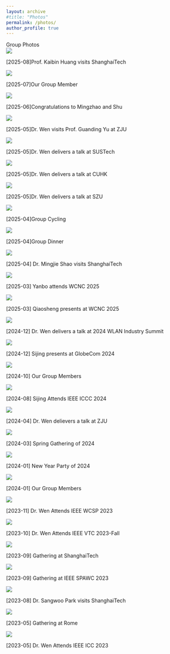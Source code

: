 ```yaml
---
layout: archive
#title: "Photos"
permalink: /photos/
author_profile: true
---
```


<link rel="stylesheet" href="/css/customized-stylesheet.css">

<!-- img src="/images/NewYearParty2024.jpg" alt="New Year Party of 2024" width=400> <img src="/images/GatheringwithUndergraduates.jpg" alt="Spring Gathering of 2024" width=400 -->

<div class="content-framework">

<!-- HOW TO USE: add items like this with paths and titles, and pre-defined style will be applied on them automatically, making them well arranged -->

  <div class="cat">Group Photos</div>

  <div class="photo-photo">
    <img src="/images/Huang_ShanghaiTech.jpg">
    <p>[2025-08]Prof. Kaibin Huang visits ShanghaiTech</p>
  </div>

  <div class="photo-photo">
    <img src="/images/SIST-1合照4.jpg">
    <p>[2025-07]Our Group Member</p>
  </div>

  <div class="photo-photo">
    <img src="/images/Mingzhao_and_Shu_Graduation-1.jpg">
    <p>[2025-06]Congratulations to Mingzhao and Shu</p>
  </div>

  <div class="photo-photo">
    <img src="/images/Wen_ZJU.jpg">
    <p>[2025-05]Dr. Wen visits Prof. Guanding Yu at ZJU</p>
  </div>

  <div class="photo-photo">
    <img src="/images/Wen_SUSTech.jpg">
    <p>[2025-05]Dr. Wen delivers a talk at SUSTech</p>
  </div>

  <div class="photo-photo">
    <img src="/images/Wen_CUHK.jpg">
    <p>[2025-05]Dr. Wen delivers a talk at CUHK</p>
  </div>

  <div class="photo-photo">
    <img src="/images/Wen_SZU.jpg">
    <p>[2025-05]Dr. Wen delivers a talk at SZU</p>
  </div>

  <div class="photo-photo">
    <img src="/images/GroupCycling.jpeg">
    <p>[2025-04]Group Cycling</p>
  </div>

  <div class="photo-photo">
    <img src="/images/GroupDinner.jpeg">
    <p>[2025-04]Group Dinner</p>
  </div>
  
  <div class="photo-photo">
    <img src="/images/MingjieShao.jpg">
    <p>[2025-04] Dr. Mingjie Shao visits ShanghaiTech</p>
  </div>

  <div class="photo-photo">
    <img src="/images/yanboWCNC2025.jpg">
    <p>[2025-03] Yanbo attends WCNC 2025</p>
  </div>

  <div class="photo-photo">
    <img src="/images/qiaoshengWCNC2025.jpg">
    <p>[2025-03] Qiaosheng presents at WCNC 2025</p>
  </div>
  
  <div class="photo-photo">
    <img src="/images/Wen_WAA.jpg">
    <p>[2024-12] Dr. Wen delivers a talk at 2024 WLAN Industry Summit</p>
  </div>

  <div class="photo-photo">
    <img src="/images/Sijing_GC.jpg">
    <p>[2024-12] Sijing presents at GlobeCom 2024</p>
  </div>
  
  <div class="photo-photo">
    <img src="/images/GroupMember2410.jpg">
    <p>[2024-10] Our Group Members</p>
  </div>

  <div class="photo-photo">
    <img src="/images/Sijing_ICCC_2024.jpg">
    <p>[2024-08] Sijing Attends IEEE ICCC 2024</p>
  </div>

  <div class="photo-photo">
    <img src="/images/Talk_at_ZJU.jpg">
    <p>[2024-04] Dr. Wen delievers a talk at ZJU</p>
  </div>
  
  <div class="photo-photo">
    <img src="/images/GatheringwithUndergraduates.jpg">
    <p>[2024-03] Spring Gathering of 2024</p>
  </div>

  
  <div class="photo-photo">
    <img src="/images/NewYearParty2024.jpg">
    <p>[2024-01] New Year Party of 2024</p>
  </div>

  <div class="photo-photo">
    <img src="/images/group-members-23-24.jpg">
    <p>[2024-01] Our Group Members</p>
  </div>

  <div class="photo-photo">
    <img src="/images/WCSP2023.jpg">
    <p>[2023-11] Dr. Wen Attends IEEE WCSP 2023</p>
  </div>

  <div class="photo-photo">
    <img src="/images/VTC2023Fall.jpg">
    <p>[2023-10] Dr. Wen Attends IEEE VTC 2023-Fall</p>
  </div>

  <div class="photo-photo">
    <img src="/images/WirelessSHT.jpg">
    <p>[2023-09] Gathering at ShanghaiTech</p>
  </div>

  <div class="photo-photo">
    <img src="/images/SPAWC.jpg">
    <p>[2023-09] Gathering at IEEE SPAWC 2023</p>
  </div>

  <div class="photo-photo">
    <img src="/images/Sangwoo.jpg">
    <p>[2023-08] Dr. Sangwoo Park visits ShanghaiTech</p>
  </div>

  <div class="photo-photo">
    <img src="/images/GateringatRome.jpg">
    <p>[2023-05] Gathering at Rome</p>
  </div>

  <div class="photo-photo">
    <img src="/images/ICC2023.jpg">
    <p>[2023-05] Dr. Wen Attends IEEE ICC 2023</p>
  </div>

  






</div>
